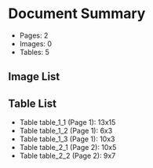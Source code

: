 # Document Summary

- Pages: 2
- Images: 0
- Tables: 5

## Image List


## Table List

- Table table_1_1 (Page 1): 13x15
- Table table_1_2 (Page 1): 6x3
- Table table_1_3 (Page 1): 10x3
- Table table_2_1 (Page 2): 10x5
- Table table_2_2 (Page 2): 9x7
